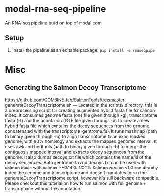# modal-rna-seq-pipeline
An RNA-seq pipeline build on top of modal.com

## Setup
1. Install the pipeline as an editable package: `pip install -e rnaseqpipe`

# Misc

## Generating the Salmon Decoy Transcriptome
https://github.com/COMBINE-lab/SalmonTools/tree/master: 
generateDecoyTranscriptome.sh — Located in the scripts/ directory, this is a preprocessing script for creating augmented hybrid fasta file for salmon index. It consumes genome fasta (one file given through -g), transcriptome fasta (-t) and the annotation (GTF file given through -a) to create a new hybrid fasta file which contains the decoy sequences from the genome, concatenated with the transcriptome (gentrome.fa). It runs mashmap (path to binary given through -m) to align transcriptome to an exon masked genome, with 80% homology and extracts the mapped genomic interval. It uses awk and bedtools (path to binary given through -b) to merge the contiguosly mapped interval and extracts decoy sequences from the genome. It also dumps decoys.txt file which contains the name/id of the decoy sequences. Both gentrome.fa and decoys.txt can be used with salmon index with salmon >=0.14.0.
NOTE: Salmon version v1.0 can directly index the genome and transcriptome and doesn't mandates to run the generateDecoyTranscriptome script, however it's still backward compatible. Please checkout this tutorial on how to run salmon with full genome + transcriptome without the annotation.
